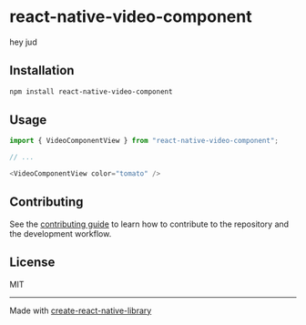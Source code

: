 # react-native-video-component

hey jud

## Installation

```sh
npm install react-native-video-component
```

## Usage

```js
import { VideoComponentView } from "react-native-video-component";

// ...

<VideoComponentView color="tomato" />
```

## Contributing

See the [contributing guide](CONTRIBUTING.md) to learn how to contribute to the repository and the development workflow.

## License

MIT

---

Made with [create-react-native-library](https://github.com/callstack/react-native-builder-bob)
